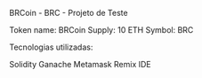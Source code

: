 BRCoin - BRC - Projeto de Teste

Token name: BRCoin
Supply: 10 ETH
Symbol: BRC

Tecnologias utilizadas:

Solidity
Ganache
Metamask
Remix IDE
